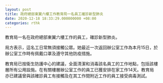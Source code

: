 ```yaml
---
layout: post
title: 政府總部東翼六樓工作教育局一名員工確診新型肺炎
date: 2020-12-18 18:33:29.000000000 +08:00
categories: rthk
---
```


教育局一名在政府總部東翼六樓工作的員工，確診新型肺炎。

局方表示，這名工日常無須接觸公眾。她最近一次返回辦公室工作為本月15日，於辦公室工作時有佩戴口罩及遵守其他防疫措施。

教育局已按衞生防護中心的建議，全面清潔和消毒該名員工的工作地點，包括該樓層所有公用設施。在有關樓層辦公室工作的員工已獲安排在家工作14天。教育局亦已建議曾與該確診員工有接觸及在其工作間附近工作的員工接受病毒測試。

